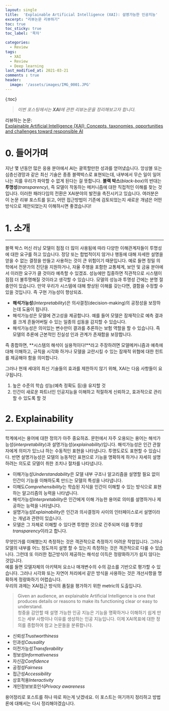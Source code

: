 ```yaml
---
layout: single
title:  'Explainable Artificial Intelligence (XAI): 설명가능한 인공지능'
excerpt: "리뷰논문 리뷰하기"
toc: true
toc_sticky: true
toc_label: '목차'

categories:
  - Review
tags:
  - XAI
  - Review
  - Deep learning
last_modified_at: 2021-03-21
comments : true
header:
  image: '/assets/images/IMG_0001.JPG'
---
```

{:toc}

> _이번 포스팅에서는 **XAI**에 관한 리뷰논문을 정리해보고자 합니다._

리뷰하는 논문:  
[Explainable Artificial Intelligence (XAI): Concepts, taxonomies, opportunities and challenges toward responsible AI](https://www.sciencedirect.com/science/article/pii/S1566253519308103)

# 0. 들어가며
지난 몇 년동안 많은 응용 분야에서 AI는 괄목할만한 성과를 얻어냈습니다. 앙상블 또는 심층신경망과 같은 최신 기술은 종종 블랙박스로 표현되는데, 내부에서 무슨 일이 일어나는 지를 우리가 파악할 수 없게 된다는 걸 뜻합니다.
**블랙 박스**(*black-box*)의 반대는 **투명성**(*transparency*), 즉 모델이 작동하는 메커니즘에 대한 직접적인 이해를 찾는 것입니다. 
이러한 패러다임의 전환은 XAI분야의 발전을 촉진시키고 있습니다. 여러분은 이 논문 리뷰 포스트를 읽고, 어떤 접근방법이 기존에 검토되었는지 새로운 개념은 어떤 방식으로 제안되었는지 이해하시면 좋겠습니다!  
  
# 1. 소개
---------
블랙 박스 머신 러닝 모델이 점점 더 많이 사용됨에 따라 다양한 이해관계자들이 투명성에 대한 요구를 하고 있습니다. 정당 또는 합법적이지 않거나 행동에 대해 자세한 설명을 얻을 수 없는 결정을 만들고 사용하는 것이 큰 위험이기 때문입니다. 예로 들면 정밀 의학에서 전문가의 진단을 지원하거나, 자율 주행을 포함한 교통체계, 보안 및 금융 분야에서 이러한 요구가 클 것이라 예측할 수 있겠죠.
성능에만 집중하면 직관적으로 시스템이 점점 더 불투명해질 것이라고 생각할 수 있습니다. 모델의 성능과 투명성 간에는 분명 절충안이 있습니다. 만약 우리가 시스템에 대해 향상된 이해를 갖는다면, 결함을 수정할 수 있을 것입니다. 즉 구현 가능성이 향상되죠.
- __해석가능성__(*Interpretability*)은 의사결정(decision-making)의 공정성을 보장하는데 도움이 됩니다. 
- 해석가능성은 모델에 견고성을 제공합니다. 예를 들어 모델은 잠재적으로 예측 결과를 크게 흔들어버릴 수 있는 일종의 섭동을 감지할 수 있습니다.
- 해석가능성은 의미있는 변수만이 결과를 추론하는 보험 역할을 할 수 있습니다. 즉 모델의 추론에 근본적인 진실성 인과 관계가 존재함을 보장합니다.

즉 종합하면, **시스템의 해석이 실용적이다!**라고 주장하려면 모델메커니즘과 예측에 대해 이해하고, 규칙을 시각화 하거나 모델을 교란시킬 수 있는 잠재적 위협에 대한 힌트를 제공해야 함을 의미합니다.  

그러나 현재 세대의 최신 기술들의 효과를 제한하지 않기 위해, XAI는 다음 사항들이 요구됩니다.
1. 높은 수준의 학습 성능(예측 정확도 등)을 유지할 것
2. 인간이 새로운 파트너인 인공지능을 이해하고 적절하게 신뢰하고, 효과적으로 관리할 수 있도록 할 것

# 2. Explainability
---------
학계에서는 용어에 대한 정의가 아주 중요하죠. 문헌에서 자주 오용되는 용어는 해석가능성(*interpretability*)과 설명가능성(*explainability*)입니다. 해석가능성은 인간 관찰자에게 의미가 있느냐 하는 수동적인 표현을 나타냅니다. 투명도로도 표현할 수 있습니다. 반면 설명가능성은 모델의 능동적인 표현으로 기능을 명확하게 하거나 자세히 설명하려는 의도로 모델이 취한 조치나 절차를 나타냅니다.
- 이해가능성*Understandability*은 모델 내부 구조나 알고리즘을 설명할 필요 없이 인간이 기능을 이해하도록 만드는 모델의 특성을 나타냅니다.
- 이해도*Comprehensibility*는 학습된 지식을 인간이 이해할 수 있는 방식으로 표현하는 알고리즘의 능력을 나타냅니다.
- 해석가능성*Interpretability*은 인간에게 이해 가능한 용어로 의미를 설명하거나 제공하는 능력을 나타냅니다.
- 설명가능성*Explainability*은 인간과 의사결정자 사이의 인터페이스로서 설명이라는 개념과 관련이 있습니다.
- 모델은 그 자체로 이해할 수 있다면 투명한 것으로 간주되며 이를 투명성*transparency*이라고 합니다.

무엇인가를 이해했는지 측정하는 것은 객관적으로 측정하기 어려운 작업입니다. 그러나 모델의 내부를 어느 정도까지 설명 할 수 있는지 측정하는 것은 객관적으로 다룰 수 있습니다. 그런데 또 이러한 접근방식이 제공하는 해석성 이득은 정량화하기가 쉽지 않다는 것입니다.  
예를 들면 모델자체의 아키텍처 요소나 매개변수의 수의 감소를 기반으로 평가할 수 있습니다. 그러나 시각화 또는 자연어 처리에서 같은 방식을 사용하는 것은 개선사항을 명확하게 정량화하기 어렵습니다.  
우리의 과제는 XAI접근 방식의 품질을 평가하기 위한 metric의 도출입니다. 
>Given an audience, an explainable Artificial Intelligence is one that produces details or reasons to make its functioning clear or easy to understand.  
>청중을 감안할 때 설명 가능한 인공 지능은 기능을 명확하거나 이해하기 쉽게 만드는 세부 사항이나 이유를 생성하는 인공 지능입니다.
이제 XAI목표에 대한 정의를 종합하여 참고 논문들을 분류합니다.
- 신뢰성*Trustworthiness*
- 인과성*Causality*
- 이전가능성*Transferability*
- 정보성*Informativeness*
- 자신감*Confidence*
- 공정성*Fairness*
- 접근성*Accessibility*
- 상호적용*Interactivity*
- 개인정보보호인식*Privacy awareness*

용어정리로 포스트를 하나 따로 파는게 낫겠네요. 이 포스트는 여기까지 정리하고 방법론에 대해서는 다시 정리해야겠습니다.
